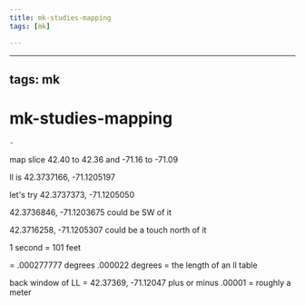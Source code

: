 ```yaml
---
title: mk-studies-mapping
tags: [mk]

---
```


---
tags: mk
---

# mk-studies-mapping

    - 
map slice 42.40 to 42.36 and -71.16 to -71.09

ll is 42.3737166, -71.1205197

let's try 42.3737373, -71.1205050

42.3736846, -71.1203675 could be SW of it

42.3716258, -71.1205307 could be a touch north of it



1 second = 101 feet

= .000277777 degrees
.000022 degrees = the length of an ll table

back window of LL = 42.37369, -71.12047
 plus or minus .00001 = roughly a meter